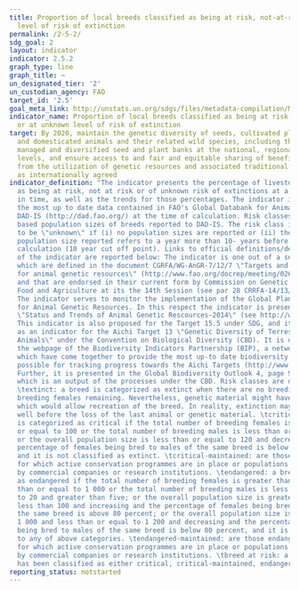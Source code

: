 ```yaml
---
title: Proportion of local breeds classified as being at risk, not-at-risk or at unknown
  level of risk of extinction
permalink: /2-5-2/
sdg_goal: 2
layout: indicator
indicator: 2.5.2
graph_type: line
graph_title: ~
un_designated_tier: '2'
un_custodian_agency: FAO
target_id: '2.5'
goal_meta_link: http://unstats.un.org/sdgs/files/metadata-compilation/Metadata-Goal-2.pdf
indicator_name: Proportion of local breeds classified as being at risk, not-at-risk
  or at unknown level of risk of extinction
target: By 2020, maintain the genetic diversity of seeds, cultivated plants and farmed
  and domesticated animals and their related wild species, including through soundly
  managed and diversified seed and plant banks at the national, regional and international
  levels, and ensure access to and fair and equitable sharing of benefits arising
  from the utilization of genetic resources and associated traditional knowledge,
  as internationally agreed
indicator_definition: "The indicator presents the percentage of livestock breeds classified
  as being at risk, not at risk or of unknown risk of extinctions at a certain moment
  in time, as well as the trends for those percentages. The indicator is based on
  the most up to date data contained in FAO's Global Databank for Animal Genetic Resources
  DAD-IS (http://dad.fao.org/) at the time of calculation. Risk classes are defined
  based population sizes of breeds reported to DAD-IS. The risk class is considered
  to be \"unknown\" if (i) no population sizes are reported or (ii) the most recent
  population size reported refers to a year more than 10- years before the year of
  calculation (10 year cut off point). Links to official definitions/descriptions
  of the indicator are reported below: The indicator is one out of a set of 3 sub-indicators
  which are defined in the document CGRFA/WG-AnGR-7/12/7 \"Targets and indicators
  for animal genetic resources\" (http://www.fao.org/docrep/meeting/026/me514e.pdf)
  and that are endorsed in their current form by Commission on Genetic Resources for
  Food and Agriculture at its the 14th Session (see par 28 CRRFA-14/13/Report at http://www.fao.org/docrep/meeting/028/mg538e.pdf).
  The indicator serves to monitor the implementation of the Global Plan of Action
  for Animal Genetic Resources. In this respect the indicator is presented in the
  \"Status and Trends of Animal Genetic Rescources-2014\" (see http://www.fao.org/3/a-mm278e.pdf).
  This indicator is also proposed for the Target 15.5 under SDG, and it serves also
  as an indicator for the Aichi Target 13 \"Genetic Diversity of Terrestrial Domesticated
  Animals\" under the Convention on Biological Diversity (CBD). It is described on
  the webpage of the Biodiversity Indicators Partnership (BIP), a network of organizations
  which have come together to provide the most up-to date biodiversity information
  possible for tracking progress towards the Aichi Targets (http://www.bipindicators.net/domesticatedanimals).
  Further, it is presented in the Global Biodiversity Outlook 4, page 91 (see http://www.cbd.int/gbo/gbo4/publication/gbo4-en-lr.pdf)
  which is an output of the processes under the CBD. Risk classes are defined as follows:
  \textinct: a breed is categorized as extinct when there are no breeding males or
  breeding females remaining. Nevertheless, genetic material might have been cryo-conserved
  which would allow recreation of the breed. In reality, extinction may be realized
  well before the loss of the last animal or genetic material. \tcritical: a breed
  is categorized as critical if the total number of breeding females is less than
  or equal to 100 or the total number of breeding males is less than or equal to five;
  or the overall population size is less than or equal to 120 and decreasing and the
  percentage of females being bred to males of the same breed is below 80 percent,
  and it is not classified as extinct. \tcritical-maintained: are those critical populations
  for which active conservation programmes are in place or populations are maintained
  by commercial companies or research institutions. \tendangered: a breed is categorized
  as endangered if the total number of breeding females is greater than 100 and less
  than or equal to 1 000 or the total number of breeding males is less than or equal
  to 20 and greater than five; or the overall population size is greater than 80 and
  less than 100 and increasing and the percentage of females being bred to males of
  the same breed is above 80 percent; or the overall population size is greater than
  1 000 and less than or equal to 1 200 and decreasing and the percentage of females
  being bred to males of the same breed is below 80 percent, and it is not assigned
  to any of above categories. \tendangered-maintained: are those endangered populations
  for which active conservation programmes are in place or populations are maintained
  by commercial companies or research institutions. \tbreed at risk: a breed that
  has been classified as either critical, critical-maintained, endangered, or endangered-maintained."
reporting_status: notstarted
---
```

